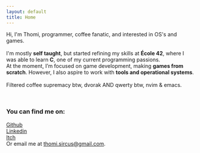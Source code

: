 ```yaml
---
layout: default
title: Home
---
```


Hi, I'm Thomi, programmer, coffee fanatic, and interested in OS's and games. 
<br>
<br>
I'm mostly **self taught**, but started refining my skills at **École 42**, where I was able to learn **C**, one of my current programming passions.
<br>
At the moment, I’m focused on game development, making **games from scratch**. However, I also aspire to work with **tools and operational systems**.
<br>
<br>
Filtered coffee supremacy btw, dvorak AND qwerty btw, nvim & emacs.

<br>

### You can find me on:
[Github](https://github.com/xinove1)
<br>
[Linkedin](https://www.linkedin.com/in/thomisircus/)
<br>
[Itch](https://xinove.itch.io/)
<br>
Or email me at [thomi.sircus@gmail.com](mailto:thomi.sircus@gmail.com).
